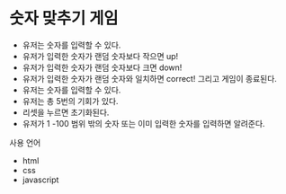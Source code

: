 # 숫자 맞추기 게임

- 유저는 숫자를 입력할 수 있다.
- 유저가 입력한 숫자가 랜덤 숫자보다 작으면 up!
- 유저가 입력한 숫자가 랜덤 숫자보다 크면 down!
- 유저가 입력한 숫자가 랜덤 숫자와 일치하면 correct! 그리고 게임이 종료된다.
- 유저는 숫자를 입력할 수 있다.
- 유저는 총 5번의 기회가 있다.
- 리셋을 누르면 초기화된다.
- 유저가 1 -100 범위 밖의 숫자 또는 이미 입력한 숫자를 입력하면 알려준다.


사용 언어
- html
- css
- javascript
